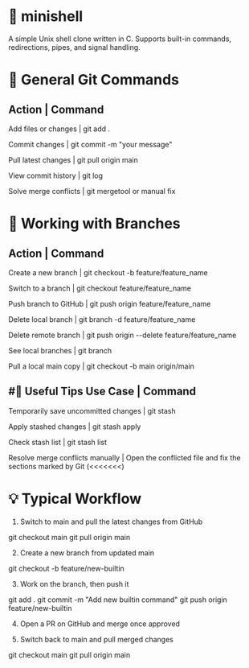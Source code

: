 # 🐚 minishell
A simple Unix shell clone written in C.
Supports built-in commands, redirections, pipes, and signal handling.

# 🔄 General Git Commands
Action					|	Command
-----------------------------------------------------------------------
Add files or changes	|	git add .

Commit changes			|	git commit -m "your message"

Pull latest changes		|	git pull origin main

View commit history		|	git log

Solve merge conflicts	|	git mergetool or manual fix

# 🌿 Working with Branches
Action					|	Command
-----------------------------------------------------------------------
Create a new branch		|	git checkout -b feature/feature_name

Switch to a branch		|	git checkout feature/feature_name

Push branch to GitHub	|	git push origin feature/feature_name

Delete local branch		|	git branch -d feature/feature_name

Delete remote branch	|	git push origin --delete feature/feature_name

See local branches		|	git branch

Pull a local main copy	|	git checkout -b main origin/main

#🛟 Useful Tips
Use Case								|	Command
------------------------------------------------------------------------
Temporarily save uncommitted changes	|	git stash

Apply stashed changes					|	git stash apply

Check stash list						|	git stash list

Resolve merge conflicts manually		|	Open the conflicted file and fix the sections marked by Git (<<<<<<<)

# 💡 Typical Workflow
1. Switch to main and pull the latest changes from GitHub

git checkout main
git pull origin main

2. Create a new branch from updated main

git checkout -b feature/new-builtin

3. Work on the branch, then push it

git add .
git commit -m "Add new builtin command"
git push origin feature/new-builtin

4. Open a PR on GitHub and merge once approved

5. Switch back to main and pull merged changes

git checkout main
git pull origin main

